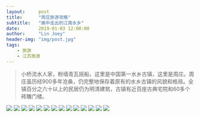```yaml
---
layout:     post
title:      "周庄旅游攻略"
subtitle:   "画中走出的江南水乡"
date:       2019-01-03 12:00:00
author:     "Lin Joey"
header-img: "img/post.jpg"
tags:
    - 旅游
    - 江苏旅游
---
```

>小桥流水人家，粉墙青瓦摇船，这里是中国第一水乡古镇，这里是周庄。周庄虽历经900多年沧桑，仍完整地保存着原有的水乡古镇的风貌和格局。全镇百分之六十以上的民居仍为明清建筑，古镇有近百座古典宅院和60多个砖雕门楼。

![](https://linjoey-image.oss-cn-beijing.aliyuncs.com/我是驴友-周庄旅游攻略_页面_01.jpg)
![](https://linjoey-image.oss-cn-beijing.aliyuncs.com/我是驴友-周庄旅游攻略_页面_02.jpg)
![](https://linjoey-image.oss-cn-beijing.aliyuncs.com/我是驴友-周庄旅游攻略_页面_03.jpg)
![](https://linjoey-image.oss-cn-beijing.aliyuncs.com/我是驴友-周庄旅游攻略_页面_04.jpg)
![](https://linjoey-image.oss-cn-beijing.aliyuncs.com/我是驴友-周庄旅游攻略_页面_05.jpg)
![](https://linjoey-image.oss-cn-beijing.aliyuncs.com/我是驴友-周庄旅游攻略_页面_06.jpg)
![](https://linjoey-image.oss-cn-beijing.aliyuncs.com/我是驴友-周庄旅游攻略_页面_07.jpg)
![](https://linjoey-image.oss-cn-beijing.aliyuncs.com/我是驴友-周庄旅游攻略_页面_08.jpg)
![](https://linjoey-image.oss-cn-beijing.aliyuncs.com/我是驴友-周庄旅游攻略_页面_09.jpg)
![](https://linjoey-image.oss-cn-beijing.aliyuncs.com/我是驴友-周庄旅游攻略_页面_10.jpg)
![](https://linjoey-image.oss-cn-beijing.aliyuncs.com/我是驴友-周庄旅游攻略_页面_11.jpg)
![](https://linjoey-image.oss-cn-beijing.aliyuncs.com/我是驴友-周庄旅游攻略_页面_12.jpg)
![](https://linjoey-image.oss-cn-beijing.aliyuncs.com/我是驴友-周庄旅游攻略_页面_13.jpg)
![](https://linjoey-image.oss-cn-beijing.aliyuncs.com/我是驴友-周庄旅游攻略_页面_14.jpg)
